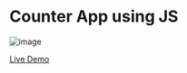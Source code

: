 # Counter App using JS
![image](https://user-images.githubusercontent.com/110221992/183140025-6f503546-455f-499e-99ee-4bf4e4ea64b3.png)

[Live Demo](https://counterappjs12.netlify.app)
